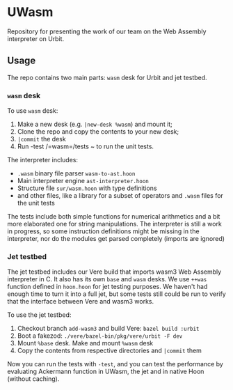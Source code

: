 # UWasm
Repository for presenting the work of our team on the Web Assembly interpreter on Urbit.

## Usage
The repo contains two main parts: `wasm` desk for Urbit and jet testbed.

### `wasm` desk
To use `wasm` desk:
1. Make a new desk (e.g. `|new-desk %wasm`) and mount it;
2. Clone the repo and copy the contents to your new desk;
3. `|commit` the desk
4. Run -test /=wasm=/tests ~ to run the unit tests.

The interpreter includes:
 - `.wasm` binary file parser `wasm-to-ast.hoon`
 - Main interpreter engine `ast-interpreter.hoon`
 - Structure file `sur/wasm.hoon` with type definitions
 - and other files, like a library for a subset of operators and `.wasm` files for the unit tests

The tests include both simple functions for numerical arithmetics and a bit more elaborated one for string manipulations. The interpreter is still a work in progress, so some instruction definitions might be missing in the interpreter, nor do the modules get parsed completely (imports are ignored)

### Jet testbed
The jet testbed includes our Vere build that imports wasm3 Web Assembly interpreter in C. It also has its own `base` and `wasm` desks. We use `++was` function defined in `hoon.hoon` for jet testing purposes. We haven't had enough time to turn it into a full jet, but some tests still could be run to verify that the interface between Vere and wasm3 works.

To use the jet testbed:
1. Checkout branch `add-wasm3` and build Vere: `bazel build :urbit`
2. Boot a fakezod: `./vere/bazel-bin/pkg/vere/urbit -F dev`
3. Mount `%base` desk. Make and mount `%wasm` desk
4. Copy the contents from respective directories and `|commit` them

Now you can run the tests with `-test`, and you can test the performance by evaluating Ackermann function in UWasm, the jet and in native Hoon (without caching).
